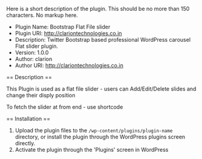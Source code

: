 Here is a short description of the plugin.  This should be no more than 150 characters.  No markup here.
 * Plugin Name:		   Bootstrap Flat File slider
 * Plugin URI:		   http://clariontechnologies.co.in
 * Description:		   Twitter Bootstrap based  professional WordPress  carousel Flat slider plugin.
 * Version: 		   1.0.0
 * Author: 			   clarion 
 * Author URI: 		   http://clariontechnologies.co.in


== Description ==

 
 This Plugin is used as a flat file slider - users can Add/Edit/Delete slides and change their disply position 
 
 To fetch the slider at from end - use shortcode <?php echo do_shortcode('[flat-slider]');?>
   
== Installation ==

1. Upload the plugin files to the `/wp-content/plugins/plugin-name` directory, or install the plugin through the WordPress plugins screen directly.
1. Activate the plugin through the 'Plugins' screen in WordPress
